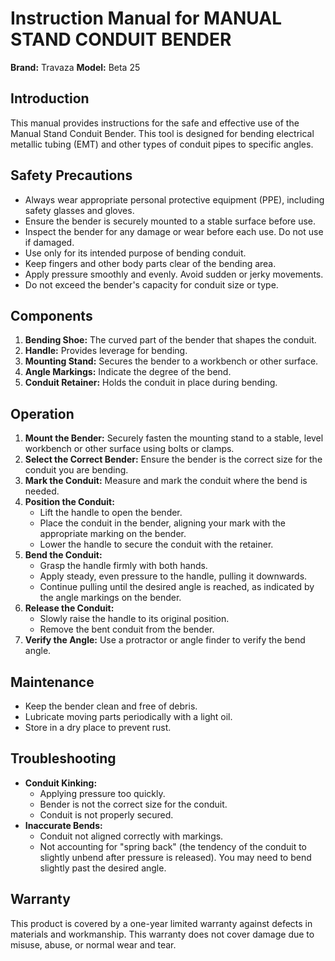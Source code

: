# Instruction Manual for MANUAL STAND CONDUIT BENDER

**Brand:** Travaza
**Model:** Beta 25

## Introduction

This manual provides instructions for the safe and effective use of the Manual Stand Conduit Bender. This tool is designed for bending electrical metallic tubing (EMT) and other types of conduit pipes to specific angles.

## Safety Precautions

*   Always wear appropriate personal protective equipment (PPE), including safety glasses and gloves.
*   Ensure the bender is securely mounted to a stable surface before use.
*   Inspect the bender for any damage or wear before each use. Do not use if damaged.
*   Use only for its intended purpose of bending conduit.
*   Keep fingers and other body parts clear of the bending area.
*   Apply pressure smoothly and evenly. Avoid sudden or jerky movements.
*   Do not exceed the bender's capacity for conduit size or type.

## Components

1.  **Bending Shoe:** The curved part of the bender that shapes the conduit.
2.  **Handle:** Provides leverage for bending.
3.  **Mounting Stand:** Secures the bender to a workbench or other surface.
4.  **Angle Markings:** Indicate the degree of the bend.
5.  **Conduit Retainer:** Holds the conduit in place during bending.

## Operation

1.  **Mount the Bender:** Securely fasten the mounting stand to a stable, level workbench or other surface using bolts or clamps.
2.  **Select the Correct Bender:** Ensure the bender is the correct size for the conduit you are bending.
3.  **Mark the Conduit:** Measure and mark the conduit where the bend is needed.
4.  **Position the Conduit:**
    *   Lift the handle to open the bender.
    *   Place the conduit in the bender, aligning your mark with the appropriate marking on the bender.
    *   Lower the handle to secure the conduit with the retainer.
5.  **Bend the Conduit:**
    *   Grasp the handle firmly with both hands.
    *   Apply steady, even pressure to the handle, pulling it downwards.
    *   Continue pulling until the desired angle is reached, as indicated by the angle markings on the bender.
6.  **Release the Conduit:**
    *   Slowly raise the handle to its original position.
    *   Remove the bent conduit from the bender.
7.  **Verify the Angle:** Use a protractor or angle finder to verify the bend angle.

## Maintenance

*   Keep the bender clean and free of debris.
*   Lubricate moving parts periodically with a light oil.
*   Store in a dry place to prevent rust.

## Troubleshooting

*   **Conduit Kinking:**
    *   Applying pressure too quickly.
    *   Bender is not the correct size for the conduit.
    *   Conduit is not properly secured.
*   **Inaccurate Bends:**
    *   Conduit not aligned correctly with markings.
    *   Not accounting for "spring back" (the tendency of the conduit to slightly unbend after pressure is released). You may need to bend slightly past the desired angle.

## Warranty

This product is covered by a one-year limited warranty against defects in materials and workmanship. This warranty does not cover damage due to misuse, abuse, or normal wear and tear.
